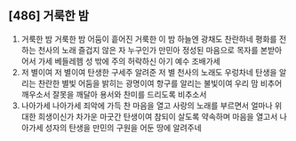 ## [486] 거룩한 밤

1) 거룩한 밤 거룩한 밤 어둠이 흩어진 거룩한 이 밤 하늘엔 광채도 찬란하네 평화를 전하는 천사의 노래 즐겁지 않은 자 누구인가 만민아 정성된 마음으로 목자를 본받아 어서 가세 베들레헴 성 밖에 주의 허락하신 아기 예수 조배가세  
2) 저 별이여 저 별이여 탄생한 구세주 알려준 저 별 천사의 노래도 우렁차네 탄생을 알리는 찬란한 별빛 어둠을 밝히는 광명이여 항구를 알리는 불빛이여 우리 맘 비추어 깨우소서 잘못을 깨달아 용서와 찬미를 드리도록 비추소서  
3) 나아가세 나아가세 죄악에 가득 찬 마음을 열고 사랑의 노래를 부르면서 얼마나 위대한 희생이신가 차가운 마굿간 탄생이여 참되이 살도록 약속하며 마음을 열고서 나아가세 성자의 탄생을 만민의 구원을 어둔 땅에 알려주네
